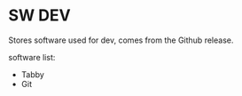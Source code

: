# SW DEV

Stores software used for dev, comes from the Github release.

software list:

- Tabby
- Git
